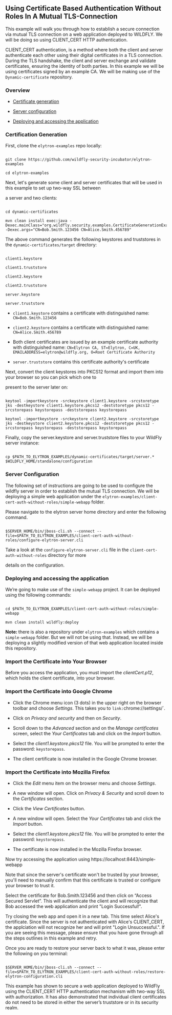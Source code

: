 ## Using Certificate Based Authentication Without Roles In A Mutual TLS-Connection

  
  

This example will walk you through how to establish a secure connection via mutual TLS connection on a web application deployed to WILDFLY. We will be doing so using CLIENT_CERT HTTP authentication.

  

CLIENT_CERT authentication, is a method where both the client and server authenticate each other using their digital certificates in a TLS connection. During the TLS handshake, the client and server exchange and validate certificates, ensuring the identity of both parties. In this example we will be using certificates signed by an example CA. We will be making use of the `Dynamic-certificate` repository.

  

### Overview

  

* [ Certificate generation ](#certGeneration)

* [ Server configuration ](#serverConfiguration)

* [ Deploying and accessing the application ](#deployingApp)

  

<a  name="certGeneration"></a>

### Certification Generation

  

First, clone the ```elytron-examples``` repo locally:

  

```

git clone https://github.com/wildfly-security-incubator/elytron-examples

cd elytron-examples

```

Next, let's generate some client and server certificates that will be used in this example to set up two-way SSL between

a server and two clients:

  

```

cd dynamic-certificates

mvn clean install exec:java -Dexec.mainClass="org.wildfly.security.examples.CertificateGenerationExample" -Dexec.args="CN=Bob.Smith.123456 CN=Alice.Smith.456789"

```

The above command generates the following keystores and truststores in the ```dynamic-certificates/target``` directory:

  

```

client1.keystore

client1.truststore

client2.keystore

client2.truststore

server.keystore

server.truststore

```

*  ```client1.keystore``` contains a certificate with distinguished name: ```CN=Bob.Smith.123456```

*  ```client2.keystore``` contains a certificate with distinguished name: ```CN=Alice.Smith.456789```

* Both client certificates are issued by an example certificate authority with distinguished name: ```CN=Elytron CA, ST=Elytron, C=UK, EMAILADDRESS=elytron@wildfly.org, O=Root Certificate Authority```

*  ```server.truststore``` contains this certificate authority's certificate

  

Next, convert the client keystores into PKCS12 format and import them into your browser so you can pick which one to

present to the server later on:

  

```

keytool -importkeystore -srckeystore client1.keystore -srcstoretype jks -destkeystore client1.keystore.pkcs12 -deststoretype pkcs12 -srcstorepass keystorepass -deststorepass keystorepass

keytool -importkeystore -srckeystore client2.keystore -srcstoretype jks -destkeystore client2.keystore.pkcs12 -deststoretype pkcs12 -srcstorepass keystorepass -deststorepass keystorepass

```

  

Finally, copy the server.keystore and server.truststore files to your WildFly server instance:

  

```

cp $PATH_TO_ELYTRON_EXAMPLES/dynamic-certificates/target/server.* $WILDFLY_HOME/standalone/configuration

```

<a  name="serverConfiguration"></a>

### Server Configuration

  

The following set of instructions are going to be used to configure the wildfly server in order to establish the mutual TLS connection. We will be deploying a simple web application under the `elytron-examples/client-cert-auth-without-roles/simple-webapp` folder.

  

Please navigate to the elytron server home directory and enter the following command.

  

```

$SERVER_HOME/bin/jboss-cli.sh --connect --file=$PATH_TO_ELYTRON_EXAMPLES/client-cert-auth-without-roles/configure-elytron-server.cli

```

  

Take a look at the ```configure-elytron-server.cli``` file in the ```client-cert-auth-without-roles``` directory for more

details on the configuration.

  

<a  name="deployingApp"></a>

### Deploying and accessing the application

  

We’re going to make use of the ```simple-webapp``` project. It can be deployed using the following commands:

  

```

cd $PATH_TO_ELYTRON_EXAMPLES/client-cert-auth-without-roles/simple-webapp

mvn clean install wildfly:deploy

```

  

<b>Note: </b>there is also a repository under ```elytron-examples``` which contains a `simple-webapp` folder. But we will not be using that. Instead, we will be deploying a slightly modified version of that web application located inside this repository.

  

### Import the Certificate into Your Browser

  

Before you access the application, you must import the _clientCert.p12_, which holds the client certificate, into your browser.

  

### Import the Certificate into Google Chrome

  

 - Click the Chrome menu icon (3 dots) in the upper right on the browser toolbar and choose *Settings*. This takes you to `link:`chrome://settings/`.

- Click on *Privacy and security* and then on *Security*.

- Scroll down to the *Advanced* section and on the *Manage certificates* screen, select the *Your Certificates* tab and click on the *Import* button.

- Select the *client1.keystore.pkcs12* file. You will be prompted to enter the password: `keystorepass`.

- The client certificate is now installed in the Google Chrome browser.



### Import the Certificate into Mozilla Firefox

  

- Click the *Edit* menu item on the browser menu and choose *Settings*.

- A new window will open. Click on *Privacy & Security* and scroll down to the *Certificates* section.

- Click the *View Certificates* button.

- A new window will open. Select the *Your Certificates* tab and click the *Import* button.

- Select the *client1.keystore.pkcs12* file. You will be prompted to enter the password: `keystorepass`.

- The certificate is now installed in the Mozilla Firefox browser.


Now try accessing the application using https://localhost:8443/simple-webapp

Note that since the server's certificate won't be trusted by your browser, you'll need to manually confirm that
this certificate is trusted or configure your browser to trust it.

Select the certificate for Bob.Smith.123456 and then click on
“Access Secured Servlet”. This will authenticate the client and will recognize that Bob accessed the web application and print "Login Successful!". 

Try closing the web app and open it in a new tab. This time select Alice's certificate. Since the server is not authenticated with Alice's CLIENT_CERT, the applciation will not recognize her and will print "Login Unsuccessful.". 
If you are seeing this message, please ensure that you have gone through all the steps outlines in this example and retry. 

Once you are ready to restore your server back to what it was, please enter the following on you terminal: 

```

$SERVER_HOME/bin/jboss-cli.sh --connect --file=$PATH_TO_ELYTRON_EXAMPLES/client-cert-auth-without-roles/restore-elytron-configuration.cli

```

This example has shown to secure a web application deployed to WildFly using the CLIENT_CERT HTTP authentication
mechanism with two-way SSL with authorization. It has also demonstrated that individual client certificates do not need
to be stored in either the server’s truststore or in its security realm.